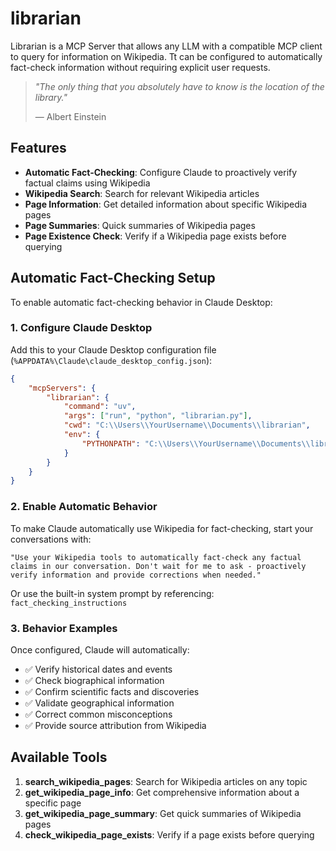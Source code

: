 # librarian

Librarian is a MCP Server that allows any LLM with a compatible MCP client to query for information on Wikipedia. Tt can be configured to automatically fact-check information without requiring explicit user requests.

> *"The only thing that you absolutely have to know is the location of the library."*
> 
> — Albert Einstein

## Features

- **Automatic Fact-Checking**: Configure Claude to proactively verify factual claims using Wikipedia
- **Wikipedia Search**: Search for relevant Wikipedia articles
- **Page Information**: Get detailed information about specific Wikipedia pages
- **Page Summaries**: Quick summaries of Wikipedia pages
- **Page Existence Check**: Verify if a Wikipedia page exists before querying

## Automatic Fact-Checking Setup

To enable automatic fact-checking behavior in Claude Desktop:

### 1. Configure Claude Desktop

Add this to your Claude Desktop configuration file (`%APPDATA%\Claude\claude_desktop_config.json`):

```json
{
    "mcpServers": {
        "librarian": {
            "command": "uv",
            "args": ["run", "python", "librarian.py"],
            "cwd": "C:\\Users\\YourUsername\\Documents\\librarian",
            "env": {
                "PYTHONPATH": "C:\\Users\\YourUsername\\Documents\\librarian"
            }
        }
    }
}
```

### 2. Enable Automatic Behavior

To make Claude automatically use Wikipedia for fact-checking, start your conversations with:

```
"Use your Wikipedia tools to automatically fact-check any factual claims in our conversation. Don't wait for me to ask - proactively verify information and provide corrections when needed."
```

Or use the built-in system prompt by referencing: `fact_checking_instructions`

### 3. Behavior Examples

Once configured, Claude will automatically:

- ✅ Verify historical dates and events
- ✅ Check biographical information  
- ✅ Confirm scientific facts and discoveries
- ✅ Validate geographical information
- ✅ Correct common misconceptions
- ✅ Provide source attribution from Wikipedia

## Available Tools

1. **search_wikipedia_pages**: Search for Wikipedia articles on any topic
2. **get_wikipedia_page_info**: Get comprehensive information about a specific page
3. **get_wikipedia_page_summary**: Get quick summaries of Wikipedia pages  
4. **check_wikipedia_page_exists**: Verify if a page exists before querying